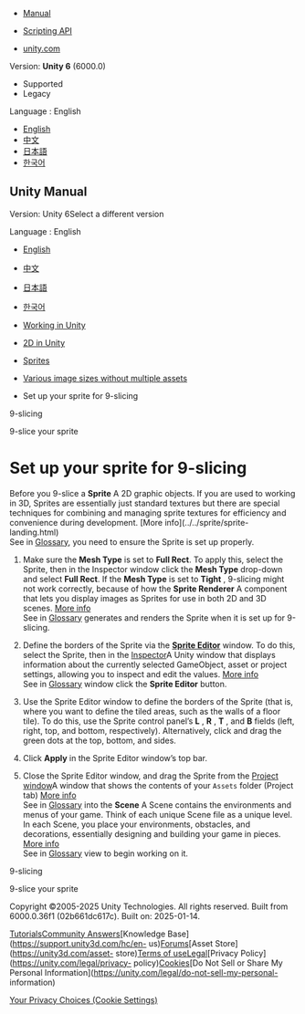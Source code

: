 [](https://docs.unity3d.com)

  * [Manual](../Manual/index.html)
  * [Scripting API](../ScriptReference/index.html)

  * [unity.com](https://unity.com/)

Version: **Unity 6** (6000.0)

  * Supported
  * Legacy

Language : English

  * [English](/Manual/sprite/9-slice/set-sprite-9slicing.html)
  * [中文](/cn/current/Manual/sprite/9-slice/set-sprite-9slicing.html)
  * [日本語](/ja/current/Manual/sprite/9-slice/set-sprite-9slicing.html)
  * [한국어](/kr/current/Manual/sprite/9-slice/set-sprite-9slicing.html)

[](https://docs.unity3d.com)

## Unity Manual

Version: Unity 6Select a different version

Language : English

  * [English](/Manual/sprite/9-slice/set-sprite-9slicing.html)
  * [中文](/cn/current/Manual/sprite/9-slice/set-sprite-9slicing.html)
  * [日本語](/ja/current/Manual/sprite/9-slice/set-sprite-9slicing.html)
  * [한국어](/kr/current/Manual/sprite/9-slice/set-sprite-9slicing.html)

  * [Working in Unity](../../working-in-unity.html)
  * [2D in Unity](../../Unity2D.html)
  * [Sprites](../../sprite/sprite-landing.html)
  * [Various image sizes without multiple assets](../../sprite/9-slice/9-slice-landing.html)
  * Set up your sprite for 9-slicing

[](../../sprite/9-slice/9-slicing.html)

9-slicing

[](../../sprite/9-slice/9-slice-sprite.html)

9-slice your sprite

# Set up your sprite for 9-slicing

Before you 9-slice a **Sprite** A 2D graphic objects. If you are used to
working in 3D, Sprites are essentially just standard textures but there are
special techniques for combining and managing sprite textures for efficiency
and convenience during development. [More info](../../sprite/sprite-
landing.html)  
See in [Glossary](../../Glossary.html#Sprite), you need to ensure the Sprite
is set up properly.

  1. Make sure the **Mesh Type** is set to **Full Rect**. To apply this, select the Sprite, then in the Inspector window click the **Mesh Type** drop-down and select **Full Rect**. If the **Mesh Type** is set to **Tight** , 9-slicing might not work correctly, because of how the **Sprite Renderer** A component that lets you display images as Sprites for use in both 2D and 3D scenes. [More info](../../sprite/renderer/renderer-landing.html)  
See in [Glossary](../../Glossary.html#SpriteRenderer) generates and renders
the Sprite when it is set up for 9-slicing.

  2. Define the borders of the Sprite via the [**Sprite Editor**](../sprite-editor/sprite-editor-landing.html) window. To do this, select the Sprite, then in the [Inspector](../../UsingTheInspector.html)A Unity window that displays information about the currently selected GameObject, asset or project settings, allowing you to inspect and edit the values. [More info](../../UsingTheInspector.html)  
See in [Glossary](../../Glossary.html#Inspector) window click the **Sprite
Editor** button.

  3. Use the Sprite Editor window to define the borders of the Sprite (that is, where you want to define the tiled areas, such as the walls of a floor tile). To do this, use the Sprite control panel’s **L** , **R** , **T** , and **B** fields (left, right, top, and bottom, respectively). Alternatively, click and drag the green dots at the top, bottom, and sides.

  4. Click **Apply** in the Sprite Editor window’s top bar.

  5. Close the Sprite Editor window, and drag the Sprite from the [Project window](../../ProjectView.html)A window that shows the contents of your `Assets` folder (Project tab) [More info](../../ProjectView.html)  
See in [Glossary](../../Glossary.html#Projectwindow) into the **Scene** A
Scene contains the environments and menus of your game. Think of each unique
Scene file as a unique level. In each Scene, you place your environments,
obstacles, and decorations, essentially designing and building your game in
pieces. [More info](../../CreatingScenes.html)  
See in [Glossary](../../Glossary.html#Scene) view to begin working on it.

[](../../sprite/9-slice/9-slicing.html)

9-slicing

[](../../sprite/9-slice/9-slice-sprite.html)

9-slice your sprite

Copyright ©2005-2025 Unity Technologies. All rights reserved. Built from
6000.0.36f1 (02b661dc617c). Built on: 2025-01-14.

[Tutorials](https://learn.unity.com/)[Community
Answers](https://answers.unity3d.com)[Knowledge
Base](https://support.unity3d.com/hc/en-
us)[Forums](https://forum.unity3d.com)[Asset Store](https://unity3d.com/asset-
store)[Terms of
use](https://docs.unity3d.com/Manual/TermsOfUse.html)[Legal](https://unity.com/legal)[Privacy
Policy](https://unity.com/legal/privacy-
policy)[Cookies](https://unity.com/legal/cookie-policy)[Do Not Sell or Share
My Personal Information](https://unity.com/legal/do-not-sell-my-personal-
information)

[Your Privacy Choices (Cookie Settings)](javascript:void\(0\);)

